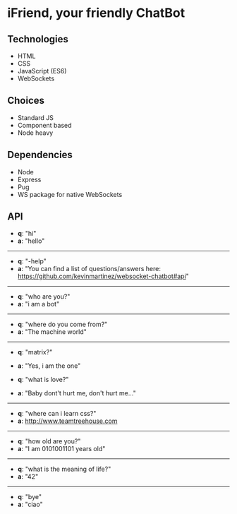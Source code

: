 # iFriend, your friendly ChatBot

## Technologies

* HTML
* CSS
* JavaScript (ES6)
* WebSockets

## Choices

* Standard JS
* Component based
* Node heavy

## Dependencies

* Node
* Express
* Pug
* WS package for native WebSockets

## API

* **q**: "hi"
* **a**: "hello"

---

* **q**: "-help"
* **a**: "You can find a list of questions/answers here: <https://github.com/kevinmartinez/websocket-chatbot#api>"

---

* **q**: "who are you?"
* **a**: "i am a bot"

---

* **q**: "where do you come from?"
* **a**: "The machine world"

---

* **q**: "matrix?"
* **a**: "Yes, i am the one"

* **q**: "what is love?"
* **a**: "Baby dont't hurt me, don't hurt me..."

---

* **q**: "where can i learn css?"
* **a**: <http://www.teamtreehouse.com>

---

* **q**: "how old are you?"
* **a**: "I am 0101001101 years old"

---

* **q**: "what is the meaning of life?"
* **a**: "42"

---

* **q**: "bye"
* **a**: "ciao"